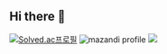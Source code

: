 ## Hi there 👋

<!--
**dbtodqorrn250/dbtodqorrn250** is a ✨ _special_ ✨ repository because its `README.md` (this file) appears on your GitHub profile.

Here are some ideas to get you started:

- 🔭 I’m currently working on ...
- 🌱 I’m currently learning ...
- 👯 I’m looking to collaborate on ...
- 🤔 I’m looking for help with ...
- 💬 Ask me about ...
- 📫 How to reach me: ...
- 😄 Pronouns: ...
- ⚡ Fun fact: ...
-->
[![Solved.ac프로필](http://mazassumnida.wtf/api/v2/generate_badge?boj=dbtodqorrn250)](https://solved.ac/dbtodqorrn250)
![mazandi profile](http://mazandi.herokuapp.com/api?handle=dbtodqorrn250&theme=dark)
<img src="http://mazandi.herokuapp.com/api?handle=dbtodqorrn250&theme=dark"/>
